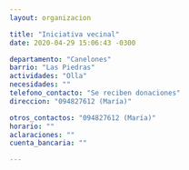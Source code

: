 ```yaml
---
layout: organizacion

title: "Iniciativa vecinal"
date: 2020-04-29 15:06:43 -0300

departamento: "Canelones"
barrio: "Las Piedras"
actividades: "Olla"
necesidades: ""
telefono_contacto: "Se reciben donaciones"
direccion: "094827612 (María)"

otros_contactos: "094827612 (María)"
horario: ""
aclaraciones: ""
cuenta_bancaria: ""

---
```

